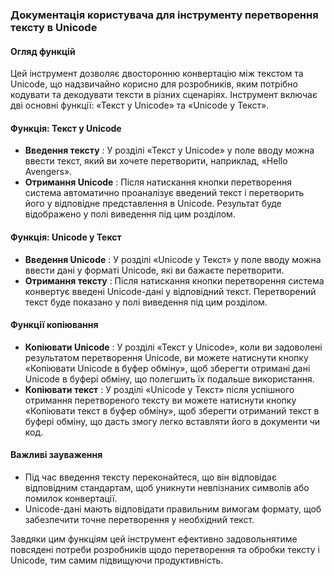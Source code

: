### Документація користувача для інструменту перетворення тексту в Unicode

#### Огляд функцій

Цей інструмент дозволяє двосторонню конвертацію між текстом та Unicode, що надзвичайно корисно для розробників, яким потрібно кодувати та декодувати тексти в різних сценаріях. Інструмент включає дві основні функції: «Текст у Unicode» та «Unicode у Текст».

#### Функція: Текст у Unicode

* **Введення тексту** : У розділі «Текст у Unicode» у поле вводу можна ввести текст, який ви хочете перетворити, наприклад, «Hello Avengers».
* **Отримання Unicode** : Після натискання кнопки перетворення система автоматично проаналізує введений текст і перетворить його у відповідне представлення в Unicode. Результат буде відображено у полі виведення під цим розділом.

#### Функція: Unicode у Текст

* **Введення Unicode** : У розділі «Unicode у Текст» у поле вводу можна ввести дані у форматі Unicode, які ви бажаєте перетворити.
* **Отримання тексту** : Після натискання кнопки перетворення система конвертує введені Unicode-дані у відповідний текст. Перетворений текст буде показано у полі виведення під цим розділом.

#### Функції копіювання

* **Копіювати Unicode** : У розділі «Текст у Unicode», коли ви задоволені результатом перетворення Unicode, ви можете натиснути кнопку «Копіювати Unicode в буфер обміну», щоб зберегти отримані дані Unicode в буфері обміну, що полегшить їх подальше використання.
* **Копіювати текст** : У розділі «Unicode у Текст» після успішного отримання перетвореного тексту ви можете натиснути кнопку «Копіювати текст в буфер обміну», щоб зберегти отриманий текст в буфері обміну, що дасть змогу легко вставляти його в документи чи код.

#### Важливі зауваження

* Під час введення тексту переконайтеся, що він відповідає відповідним стандартам, щоб уникнути невпізнаних символів або помилок конвертації.
* Unicode-дані мають відповідати правильним вимогам формату, щоб забезпечити точне перетворення у необхідний текст.

Завдяки цим функціям цей інструмент ефективно задовольнятиме повсядені потреби розробників щодо перетворення та обробки тексту і Unicode, тим самим підвищуючи продуктивність.